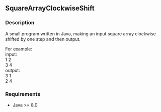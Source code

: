 ## SquareArrayClockwiseShift

### Description
A small program written in Java, making an input square array clockwise shifted by one step and then output.  

For example:  
input:  
1 2  
3 4  
output:  
3 1  
2 4  

### Requirements
- Java >= 8.0



